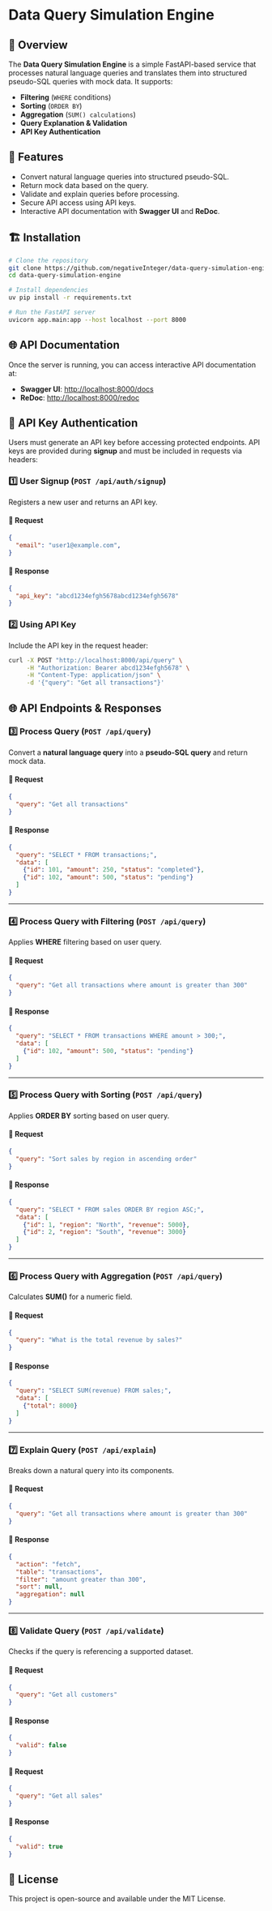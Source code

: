 # Data Query Simulation Engine

## 📖 Overview
The **Data Query Simulation Engine** is a simple FastAPI-based service that processes natural language queries and translates them into structured pseudo-SQL queries with mock data. It supports:
- **Filtering** (`WHERE` conditions)
- **Sorting** (`ORDER BY`)
- **Aggregation** (`SUM() calculations`)
- **Query Explanation & Validation**
- **API Key Authentication**

## 🚀 Features
- Convert natural language queries into structured pseudo-SQL.
- Return mock data based on the query.
- Validate and explain queries before processing.
- Secure API access using API keys.
- Interactive API documentation with **Swagger UI** and **ReDoc**.

## 🏗️ Installation
```sh
# Clone the repository
git clone https://github.com/negativeInteger/data-query-simulation-engine.git
cd data-query-simulation-engine

# Install dependencies
uv pip install -r requirements.txt

# Run the FastAPI server
uvicorn app.main:app --host localhost --port 8000
```

## 🌐 API Documentation
Once the server is running, you can access interactive API documentation at:
- **Swagger UI**: [http://localhost:8000/docs](http://localhost:8000/docs)
- **ReDoc**: [http://localhost:8000/redoc](http://localhost:8000/redoc)

## 🔑 API Key Authentication
Users must generate an API key before accessing protected endpoints. API keys are provided during **signup** and must be included in requests via headers:

### **1️⃣ User Signup (`POST /api/auth/signup`)**
Registers a new user and returns an API key.

#### 🔹 **Request**
```json
{
  "email": "user1@example.com",
}
```
#### 🔹 **Response**
```json
{
  "api_key": "abcd1234efgh5678abcd1234efgh5678"
}
```

### **2️⃣ Using API Key**
Include the API key in the request header:
```sh
curl -X POST "http://localhost:8000/api/query" \
     -H "Authorization: Bearer abcd1234efgh5678" \
     -H "Content-Type: application/json" \
     -d '{"query": "Get all transactions"}'
```

## 🌐 API Endpoints & Responses

### **3️⃣ Process Query (`POST /api/query`)**  
Convert a **natural language query** into a **pseudo-SQL query** and return mock data.  

#### 🔹 **Request**  
```json
{
  "query": "Get all transactions"
}
```
#### 🔹 **Response**  
```json
{
  "query": "SELECT * FROM transactions;",
  "data": [
    {"id": 101, "amount": 250, "status": "completed"},
    {"id": 102, "amount": 500, "status": "pending"}
  ]
}
```

---

### **4️⃣ Process Query with Filtering (`POST /api/query`)**  
Applies **WHERE** filtering based on user query.  

#### 🔹 **Request**  
```json
{
  "query": "Get all transactions where amount is greater than 300"
}
```
#### 🔹 **Response**  
```json
{
  "query": "SELECT * FROM transactions WHERE amount > 300;",
  "data": [
    {"id": 102, "amount": 500, "status": "pending"}
  ]
}
```

---

### **5️⃣ Process Query with Sorting (`POST /api/query`)**  
Applies **ORDER BY** sorting based on user query.  

#### 🔹 **Request**  
```json
{
  "query": "Sort sales by region in ascending order"
}
```
#### 🔹 **Response**  
```json
{
  "query": "SELECT * FROM sales ORDER BY region ASC;",
  "data": [
    {"id": 1, "region": "North", "revenue": 5000},
    {"id": 2, "region": "South", "revenue": 3000}
  ]
}
```

---

### **6️⃣ Process Query with Aggregation (`POST /api/query`)**  
Calculates **SUM()** for a numeric field.  

#### 🔹 **Request**  
```json
{
  "query": "What is the total revenue by sales?"
}
```
#### 🔹 **Response**  
```json
{
  "query": "SELECT SUM(revenue) FROM sales;",
  "data": [
    {"total": 8000}
  ]
}
```

---

### **7️⃣ Explain Query (`POST /api/explain`)**  
Breaks down a natural query into its components.  

#### 🔹 **Request**  
```json
{
  "query": "Get all transactions where amount is greater than 300"
}
```
#### 🔹 **Response**  
```json
{
  "action": "fetch",
  "table": "transactions",
  "filter": "amount greater than 300",
  "sort": null,
  "aggregation": null
}
```

---

### **8️⃣ Validate Query (`POST /api/validate`)**  
Checks if the query is referencing a supported dataset.  

#### 🔹 **Request**  
```json
{
  "query": "Get all customers"
}
```
#### 🔹 **Response**  
```json
{
  "valid": false
}
```

#### 🔹 **Request**  
```json
{
  "query": "Get all sales"
}
```
#### 🔹 **Response**  
```json
{
  "valid": true
}
```

## 📜 License
This project is open-source and available under the MIT License.
